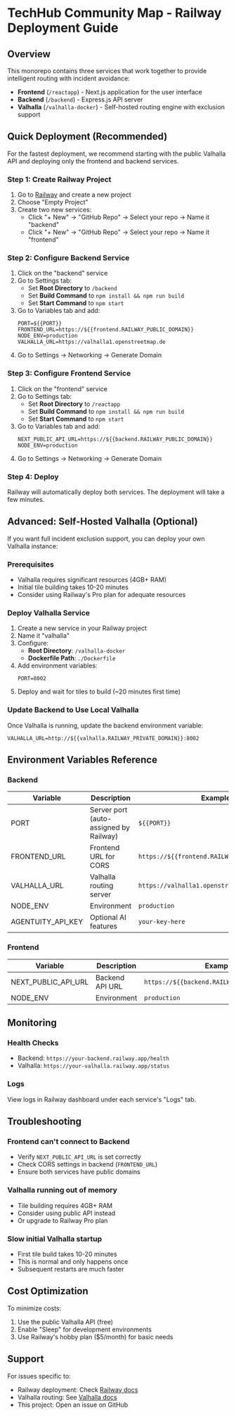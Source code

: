# TechHub Community Map - Railway Deployment Guide

## Overview

This monorepo contains three services that work together to provide intelligent routing with incident avoidance:

- **Frontend** (`/reactapp`) - Next.js application for the user interface
- **Backend** (`/backend`) - Express.js API server
- **Valhalla** (`/valhalla-docker`) - Self-hosted routing engine with exclusion support

## Quick Deployment (Recommended)

For the fastest deployment, we recommend starting with the public Valhalla API and deploying only the frontend and backend services.

### Step 1: Create Railway Project

1. Go to [Railway](https://railway.app) and create a new project
2. Choose "Empty Project"
3. Create two new services:
   - Click "+ New" → "GitHub Repo" → Select your repo → Name it "backend"
   - Click "+ New" → "GitHub Repo" → Select your repo → Name it "frontend"

### Step 2: Configure Backend Service

1. Click on the "backend" service
2. Go to Settings tab:
   - Set **Root Directory** to `/backend`
   - Set **Build Command** to `npm install && npm run build`
   - Set **Start Command** to `npm start`
3. Go to Variables tab and add:
   ```
   PORT=${{PORT}}
   FRONTEND_URL=https://${{frontend.RAILWAY_PUBLIC_DOMAIN}}
   NODE_ENV=production
   VALHALLA_URL=https://valhalla1.openstreetmap.de
   ```
4. Go to Settings → Networking → Generate Domain

### Step 3: Configure Frontend Service

1. Click on the "frontend" service
2. Go to Settings tab:
   - Set **Root Directory** to `/reactapp`
   - Set **Build Command** to `npm install && npm run build`
   - Set **Start Command** to `npm start`
3. Go to Variables tab and add:
   ```
   NEXT_PUBLIC_API_URL=https://${{backend.RAILWAY_PUBLIC_DOMAIN}}
   NODE_ENV=production
   ```
4. Go to Settings → Networking → Generate Domain

### Step 4: Deploy

Railway will automatically deploy both services. The deployment will take a few minutes.

## Advanced: Self-Hosted Valhalla (Optional)

If you want full incident exclusion support, you can deploy your own Valhalla instance:

### Prerequisites
- Valhalla requires significant resources (4GB+ RAM)
- Initial tile building takes 10-20 minutes
- Consider using Railway's Pro plan for adequate resources

### Deploy Valhalla Service

1. Create a new service in your Railway project
2. Name it "valhalla"
3. Configure:
   - **Root Directory**: `/valhalla-docker`
   - **Dockerfile Path**: `./Dockerfile`
4. Add environment variables:
   ```
   PORT=8002
   ```
5. Deploy and wait for tiles to build (~20 minutes first time)

### Update Backend to Use Local Valhalla

Once Valhalla is running, update the backend environment variable:
```
VALHALLA_URL=http://${{valhalla.RAILWAY_PRIVATE_DOMAIN}}:8002
```

## Environment Variables Reference

### Backend
| Variable | Description | Example |
|----------|-------------|---------|
| PORT | Server port (auto-assigned by Railway) | `${{PORT}}` |
| FRONTEND_URL | Frontend URL for CORS | `https://${{frontend.RAILWAY_PUBLIC_DOMAIN}}` |
| VALHALLA_URL | Valhalla routing server | `https://valhalla1.openstreetmap.de` |
| NODE_ENV | Environment | `production` |
| AGENTUITY_API_KEY | Optional AI features | `your-key-here` |

### Frontend
| Variable | Description | Example |
|----------|-------------|---------|
| NEXT_PUBLIC_API_URL | Backend API URL | `https://${{backend.RAILWAY_PUBLIC_DOMAIN}}` |
| NODE_ENV | Environment | `production` |

## Monitoring

### Health Checks
- Backend: `https://your-backend.railway.app/health`
- Valhalla: `https://your-valhalla.railway.app/status`

### Logs
View logs in Railway dashboard under each service's "Logs" tab.

## Troubleshooting

### Frontend can't connect to Backend
- Verify `NEXT_PUBLIC_API_URL` is set correctly
- Check CORS settings in backend (`FRONTEND_URL`)
- Ensure both services have public domains

### Valhalla running out of memory
- Tile building requires 4GB+ RAM
- Consider using public API instead
- Or upgrade to Railway Pro plan

### Slow initial Valhalla startup
- First tile build takes 10-20 minutes
- This is normal and only happens once
- Subsequent restarts are much faster

## Cost Optimization

To minimize costs:
1. Use the public Valhalla API (free)
2. Enable "Sleep" for development environments
3. Use Railway's hobby plan ($5/month) for basic needs

## Support

For issues specific to:
- Railway deployment: Check [Railway docs](https://docs.railway.app)
- Valhalla routing: See [Valhalla docs](https://valhalla.github.io/valhalla/)
- This project: Open an issue on GitHub